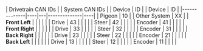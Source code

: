 | Drivetrain CAN IDs |   | System CAN IDs |
| Device         | ID  | | Device | ID  |
|--------------|----|---|--------------|----|
| Pigeon       | 10 | |  Other System | XX |
| **Front Left** |   | |              |    |
| Drive        | 43 | |              |    |
| Steer        | 42 | |              |    |
| Encoder      | 41 | |              |    |
| **Front Right** |  | |              |    |
| Drive        | 33 | |              |    |
| Steer        | 32 | |              |    |
| Encoder      | 31 | |              |    |
| **Back Right** |   | |              |    |
| Drive        | 23 | |              |    |
| Steer        | 22 | |              |    |
| Encoder      | 21 | |              |    |
| **Back Left** |   | |              |    |
| Drive        | 13 | |              |    |
| Steer        | 12 | |              |    |
| Encoder      | 11 | |              |    |
